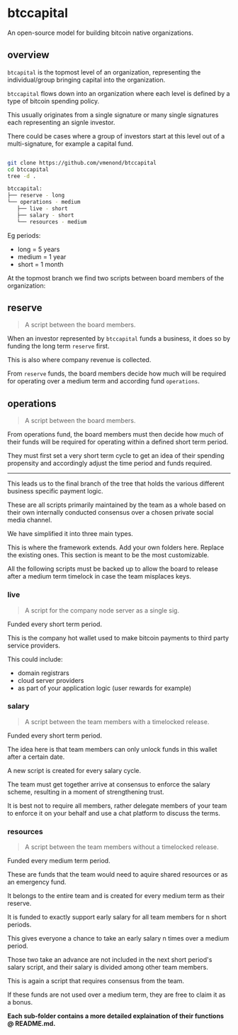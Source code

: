 # btccapital 

An open-source model for building bitcoin native organizations.

## overview

`btcapital` is the topmost level of an organization, representing the individual/group bringing capital into the organization.

`btccapital` flows down into an organization where each level is defined by a type of bitcoin spending policy.

This usually originates from a single signature or many single signatures each representing an signle investor. 

There could be cases where a group of investors start at this level out of a multi-signature, for example a capital fund.


```bash

git clone https://github.com/vmenond/btccapital
cd btccapital
tree -d .

btccapital:
├── reserve - long
└── operations - medium
   ├── live - short
   ├── salary - short	   
   └── resources - medium
```

Eg periods:

- long = 5 years
- medium = 1 year
- short = 1 month

At the topmost branch we find two scripts between board members of the organization:

## reserve

> A script between the board members.

When an investor represented by `btccapital` funds a business, it does so by funding the long term `reserve` first.

This is also where company revenue is collected.

From `reserve` funds, the board members decide how much will be required for operating over a medium term and according fund `operations`.

## operations

> A script between the board members.

From operations fund, the board members must then decide how much of their funds will be required for operating within a defined short term period.

They must first set a very short term cycle to get an idea of their spending propensity and accordingly adjust the time period and funds required.

<hr>

This leads us to the final branch of the tree that holds the various different business specific payment logic.

These are all scripts primarily maintained by the team as a whole based on their own internally conducted consensus over a chosen private social media channel. 

We have simplified it into three main types. 

This is where the framework extends. Add your own folders here. Replace the existing ones. This section is meant to be the most customizable.

All the following scripts must be backed up to allow the board to release after a medium term timelock in case the team misplaces keys.

### live

> A script for the company node server as a single sig.

Funded every short term period.

This is the company hot wallet used to make bitcoin payments to third party service providers.

This could include:
- domain registrars
- cloud server providers
- as part of your application logic (user rewards for example)

### salary

> A script between the team members with a timelocked release.

Funded every short term period.

The idea here is that team members can only unlock funds in this wallet after a certain date.

A new script is created for every salary cycle.

The team must get together arrive at consensus to enforce the salary scheme, resulting in a moment of strengthening trust.

It is best not to require all members, rather delegate members of your team to enforce it on your behalf and use a chat platform to discuss the terms.

### resources

> A script between the team members without a timelocked release.

Funded every medium term period.

These are funds that the team would need to aquire shared resources or as an emergency fund.

It belongs to the entire team and is created for every medium term as their reserve.

It is funded to exactly support early salary for all team members for n short periods.

This gives everyone a chance to take an early salary n times over a medium period.

Those two take an advance are not included in the next short period's salary script, and their salary is divided among other team members. 

This is again a script that requires consensus from the team.

If these funds are not used over a medium term, they are free to claim it as a bonus.


<b>Each sub-folder contains a more detailed explaination of their functions @ README.md.</b>
